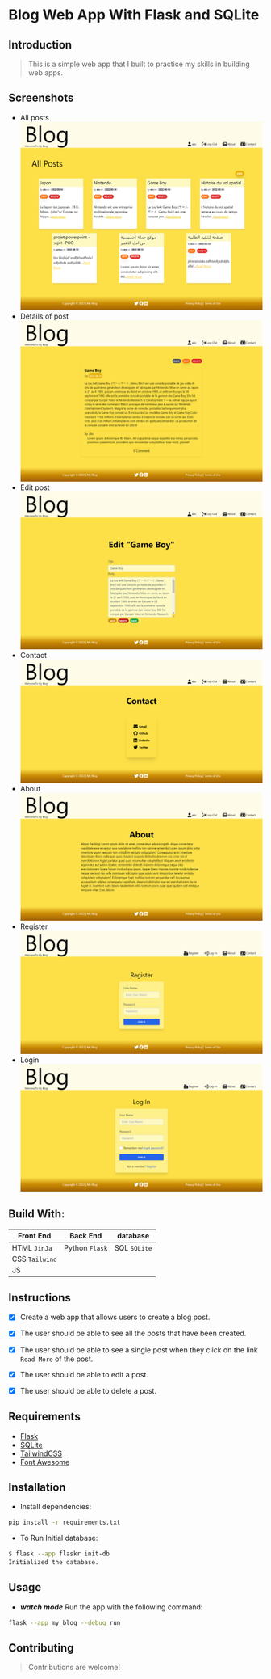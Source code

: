 # Blog Web App With Flask and SQLite


## Introduction

> This is a simple web app that I built to practice my skills in building web apps.

## Screenshots

* All posts
![posts](screens/posts.png)
* Details of post
![post](screens/details.png)
* Edit post
![edit](screens/edit.png)
* Contact
![contact](screens/contact.png)
* About
![about](screens/about.png)
* Register
![register](screens/register.png)
* Login
![login](screens/login.png)

## Build With:

| Front End      | Back End       | database     |
|----------------|----------------|--------------|
| HTML `JinJa`   | Python `Flask` | SQL `SQLite` |
| CSS `Tailwind` |                |              |
| JS             |                |              |

## Instructions

- [x] Create a web app that allows users to create a blog post.
- [x] The user should be able to see all the posts that have been created.
- [x] The user should be able to see a single post when they click on the link `Read More` of the post.
- [x] The user should be able to edit a post.
- [x] The user should be able to delete a post.


## Requirements

* [Flask](https://flask.palletsprojects.com/en/2.2.x/)
* [SQLite](https://sqlite.com/index.html)
* [TailwindCSS](https://tailwindcss.com/)
* [Font Awesome](https://fontawesome.com/)

## Installation

* Install dependencies:

```bash
pip install -r requirements.txt
```

* To Run Initial database:

```bash
$ flask --app flaskr init-db
Initialized the database.
```

## Usage

* ***watch mode*** Run the app with the following command:

```bash
flask --app my_blog --debug run
```

## Contributing

> Contributions are welcome!
